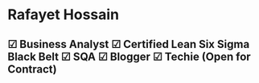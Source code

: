 # Rafayet Hossain 
## ☑ Business Analyst ☑ Certified Lean Six Sigma Black Belt ☑ SQA ☑ Blogger ☑ Techie (Open for Contract)
